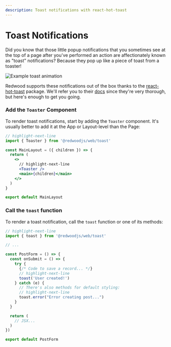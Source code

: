 ```yaml
---
description: Toast notifications with react-hot-toast
---
```


# Toast Notifications

Did you know that those little popup notifications that you sometimes see at the top of a page after you've performed an action are affectionately known as "toast" notifications?
Because they pop up like a piece of toast from a toaster!

![Example toast animation](https://user-images.githubusercontent.com/300/110032806-71024680-7ced-11eb-8d69-7f462929815e.gif)

Redwood supports these notifications out of the box thanks to the [react-hot-toast](https://react-hot-toast.com/) package.
We'll refer you to their [docs](https://react-hot-toast.com/docs) since they're very thorough, but here's enough to get you going.

### Add the `Toaster` Component

To render toast notifications, start by adding the `Toaster` component.
It's usually better to add it at the App or Layout-level than the Page:

```jsx title="web/src/layouts/MainLayout/MainLayout.js"
// highlight-next-line
import { Toaster } from '@redwoodjs/web/toast'

const MainLayout = ({ children }) => {
  return (
    <>
      // highlight-next-line
      <Toaster />
      <main>{children}</main>
    </>
  )
}

export default MainLayout
```

### Call the `toast` function

To render a toast notification, call the `toast` function or one of its methods:

```jsx title="web/src/components/PostForm/PostForm.js"
// highlight-next-line
import { toast } from '@redwoodjs/web/toast'

// ...

const PostForm = () => {
  const onSubmit = () => {
    try {
      {/* Code to save a record... */}
      // highlight-next-line
      toast('User created!')
    } catch (e) {
      // There's also methods for default styling:
      // highlight-next-line
      toast.error("Error creating post...")
    }
  }

  return (
    // JSX...
  )
})

export default PostForm
```
